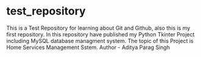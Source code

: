 # test_repository
This is a Test Repository for learning about Git and Github, also this is my first repository. In this repository have published my Python Tkinter Project including MySQL database managment system. The topic of this Project is Home Services Management Sstem.
Author - Aditya Parag Singh
